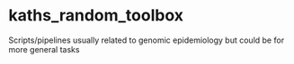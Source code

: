 # kaths_random_toolbox
Scripts/pipelines usually related to genomic epidemiology but could be for more general tasks
